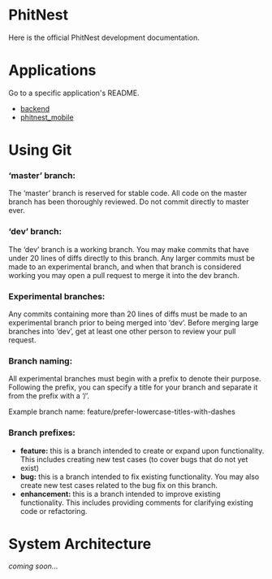 # PhitNest

Here is the official PhitNest development documentation.

# Applications

Go to a specific application's README.

- [backend](./backend/README.md)
- [phitnest_mobile](./phitnest_mobile/README.md)

# Using Git

### **‘master’ branch:**

The ‘master’ branch is reserved for stable code. All code on the master branch has been thoroughly reviewed. Do not commit directly to master ever.

### **‘dev’ branch:**

The ‘dev’ branch is a working branch. You may make commits that have under 20 lines of diffs directly to this branch. Any larger commits must be made to an experimental branch, and when that branch is considered working you may open a pull request to merge it into the dev branch.

### **Experimental branches:**

Any commits containing more than 20 lines of diffs must be made to an experimental branch prior to being merged into ‘dev’. Before merging large branches into ‘dev’, get at least one other person to review your pull request.

### **Branch naming:**

All experimental branches must begin with a prefix to denote their purpose. Following the prefix, you can specify a title for your branch and separate it from the prefix with a ‘/’.

Example branch name: feature/prefer-lowercase-titles-with-dashes

### **Branch prefixes:**

- **feature:** this is a branch intended to create or expand upon functionality. This includes creating new test cases (to cover bugs that do not yet exist)
- **bug:** this is a branch intended to fix existing functionality. You may also create new test cases related to the bug fix on this branch.
- **enhancement:** this is a branch intended to improve existing functionality. This includes providing comments for clarifying existing code or refactoring.

# System Architecture

_coming soon..._
